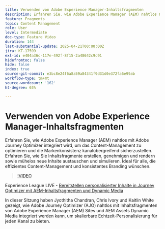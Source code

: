 ```yaml
---
title: Verwenden von Adobe Experience Manager-Inhaltsfragmenten
description: Erfahren Sie, wie Adobe Experience Manager (AEM) nahtlos mit Adobe Journey Optimizer integriert wird, um das Content-Management zu optimieren und die Markenkonsistenz kanalübergreifend sicherzustellen. Erfahren Sie, wie Sie Inhaltsfragmente erstellen, genehmigen und rendern sowie mühelos neue Inhalte austauschen und simulieren. Ideal für alle, die effizientes Content-Management und konsistentes Branding wünschen.
feature: Fragments
topic: Content Management
role: User
level: Intermediate
doc-type: Feature Video
duration: 144
last-substantial-update: 2025-04-21T00:00:00Z
jira: KT-17599
exl-id: e404a36c-117e-492f-8f15-2a48642c9c91
hidefromtoc: false
hide: false
index: true
source-git-commit: e3bc8e24f6a8a59a84341f9d31d0e372fa6e99ab
workflow-type: tm+mt
source-wordcount: '162'
ht-degree: 65%

---
```


# Verwenden von Adobe Experience Manager-Inhaltsfragmenten

Erfahren Sie, wie Adobe Experience Manager (AEM) nahtlos mit Adobe Journey Optimizer integriert wird, um das Content-Management zu optimieren und die Markenkonsistenz kanalübergreifend sicherzustellen. Erfahren Sie, wie Sie Inhaltsfragmente erstellen, genehmigen und rendern sowie mühelos neue Inhalte austauschen und simulieren. Ideal für alle, die effizientes Content-Management und konsistentes Branding wünschen.

>[!VIDEO](https://video.tv.adobe.com/v/3457691/?learn=on&enablevpops)

Experience League LIVE - [Bereitstellen personalisierter Inhalte in Journey Optimizer mit AEM-Inhaltsfragmenten und Dynamic Media](https://experienceleague.adobe.com/en/docs/events/experience-league-live-recordings/episodes/exl-live-episode-07-31-25)

In dieser Sitzung haben Jyothitha Chandran, Chris Ivory und Kaitlin White gezeigt, wie Adobe Journey Optimizer (AJO) nahtlos mit Inhaltsfragmenten von Adobe Experience Manager (AEM) Sites und AEM Assets Dynamic Media integriert werden kann, um skalierbare Echtzeit-Personalisierung für jeden Kanal zu bieten.
